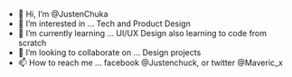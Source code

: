 - 👋 Hi, I’m @JustenChuka
- 👀 I’m interested in ... Tech and Product Design
- 🌱 I’m currently learning ... UI/UX Design also learning to code from scratch
- 💞️ I’m looking to collaborate on ... Design projects
- 📫 How to reach me ... facebook @Justenchuck, or twitter @Maveric_x

<!---
JustenChuka/JustenChuka is a ✨ special ✨ repository because its `README.md` (this file) appears on your GitHub profile.
You can click the Preview link to take a look at your changes.
--->
